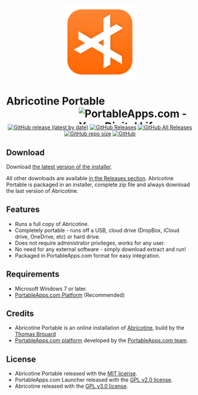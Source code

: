 <p align="center">
	<img src="./AbricotinePortable/App/AppInfo/appicon_256.png" alt="Abricotine logo" width="200" />
</p>

# Abricotine Portable<a href="https://portableapps.com/"><img src="https://cdn2.portableapps.com/portableapps.com_1546.png" width="309" height="45" alt="PortableApps.com - Your Digital Life, Anywhere" title="PortableApps.com - Your Digital Life, Anywhere" align="right"></a>

<p align="center">
	<a href="https://github.com/thosoo/AbricotinePortable/releases/latest"><img alt="GitHub release (latest by date)" src="https://img.shields.io/github/v/release/thosoo/AbricotinePortable?color=0cf&logo=Visual%20Studio%20Code"></a>
	<a href="https://github.com/thosoo/AbricotinePortable/releases/latest"><img alt="GitHub Releases" src="https://img.shields.io/github/downloads/thosoo/AbricotinePortable/latest/total?color=blue"></a>
	<a href="https://github.com/thosoo/AbricotinePortable/releases"><img alt="GitHub All Releases" src="https://img.shields.io/github/downloads/thosoo/AbricotinePortable/total?color=0cf"></a>
	<a href="https://github.com/thosoo/AbricotinePortable"><img alt="GitHub repo size" src="https://img.shields.io/github/repo-size/thosoo/AbricotinePortable?color=blue"></a>
	<a href="https://raw.githubusercontent.com/thosoo/AbricotinePortable/master/LICENSE"><img alt="GitHub" src="https://img.shields.io/github/license/thosoo/AbricotinePortable?color=0cf"></a>
</p>

## Download

Download [the latest version of the installer][D1].

All other downloads are available [in the Releases section][D2]. Abricotine Portable
is packaged in an installer, complete zip file and always download the last version of Abricotine.

[D1]: https://github.com/thosoo/AbricotinePortable/releases/latest
[D2]: https://github.com/thosoo/AbricotinePortable/releases

## Features

*	Runs a full copy of Abricotine.
*	Completely portable - runs off a USB, cloud drive (DropBox, iCloud drive, OneDrive, etc) or hard drive.
*	Does not require administrator privileges, works for any user.
*	No need for any external software - simply download extract and run!
*	Packaged in PortableApps.com format for easy integration.

## Requirements

*	Microsoft Windows 7 or later.
*	[PortableApps.com Platform](https://PortableApps.com/download) (Recommended)

## Credits

*	Abricotine Portable is an online installation of [Abricotine](http://abricotine.brrd.fr/), build by the [Thomas Brouard](http://brrd.fr)
*	[PortableApps.com platform](https://portableapps.com/download) developed by the [PortableApps.com team](https://portableapps.com).

## License

*	Abricotine Portable released with the [MIT license](https://raw.githubusercontent.com/thosoo/AbricotinePortable/master/LICENSE).
*	PortableApps.com Launcher released with the [GPL v2.0 license](https://raw.githubusercontent.com/thosoo/AbricotinePortable/master/AbricotinePortable/Other/Source/LauncherLicense.txt).
*	Abricotine released with the [GPL v3.0 license](https://raw.githubusercontent.com/brrd/abricotine/develop/LICENSE).

